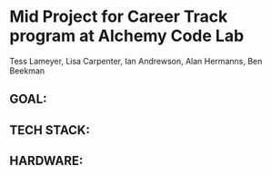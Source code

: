 # Mid Project for Career Track program at Alchemy Code Lab 
Tess Lameyer, Lisa Carpenter, Ian Andrewson, Alan Hermanns, Ben Beekman

## GOAL: 

## TECH STACK: 

## HARDWARE: 
